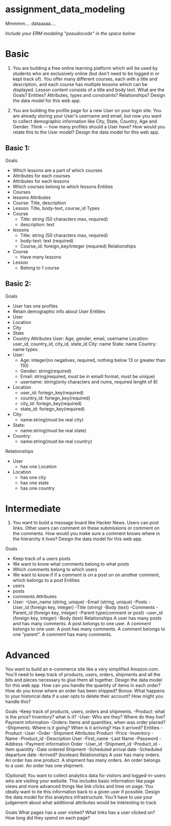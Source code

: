 # assignment_data_modeling
Mmmmm.... dataaaaa....

*Include your ERM modeling "pseudocode" in the space below*

# Basic
1. You are building a free online learning platform which will be used by students who are exclusively online (but don't need to be logged in or kept track of). You offer many different courses, each with a title and description, and each course has multiple lessons which can be displayed. Lesson content consists of a title and body text. What are the Goals? Entities? Attributes, types and constraints? Relationships? Design the data model for this web app.

2. You are building the profile page for a new User on your login site. You are already storing your User's username and email, but now you want to collect demographic information like City, State, Country, Age and Gender. Think -- how many profiles should a User have? How would you relate this to the User model? Design the data model for this web app.

## Basic 1:
Goals
  - Which lessons are a part of which courses
  - Attributes for each courses
  - Attributes for each lessons
  - Which courses belong to which lessons
Entities
  - Courses
  - lessons
Attributes
  - Course: Title, description
  - Lesson: Title, body-text, course_id
Types
  - Course
    - Title: string (50 characters max, required)
    - description: text
  - lessons
    - Title: string (50 characters max, required)
    - body-text: text (required)
    - Course_id: foreign_key/integer (required)
Relationships
  - Course
    - Have many lessons
  - Lesson
    - Belong to 1 course

## Basic 2:
Goals
  - User has one profiles
  - Retain demographic info about User
Entities
  - User
  - Location
  - City
  - State
  - Country
Attributes
  User: Age, gender, email, username
  Location: user_id, country_id, city_id, state_id
  City: name
  State: name
  Country: name
types
  - User:
    - Age: integer(no negatives, required, nothing below 13 or greater than 110)
    - Gender: string(required)
    - Email: string(required, must be in emaill format, must be unique)
    - username: string(only characters and nums, required lenght of 8)
  - Location
    - user_id: foriegn_key(required)
    - country_id: foriegn_key(required)
    - city_id: foriegn_key(required)
    - state_id: foriegn_key(required)
  - City:
    - name:string(must be real city)
  - State:
    - name:string(must be real state)
  - Country:
    - name:string(must be real country)

Relationships
  - User
    - has one Location
  - Location
    - has one city
    - has one state
    - has one country

# Intermediate
1. You want to build a message board like Hacker News. Users can post links. Other users can comment on these submissions or comment on the comments. How would you make sure a comment knows where in the hierarchy it lives? Design the data model for this web app.

Goals
  - Keep track of a users posts
  - We want to know what comments belong to what posts
  - Which comments belong to which users
  - We want to know if if a comment is on a post on on another comment, which belongs to a post
Entities
  - users
  - posts
  - comments
Attributes
  - User: 
    -User_name (string, unique)
    -Email (string, unique)
  -Posts
    -User_id (foreign key, integer)
    -Title (string)
    -Body  (text)
  -Comments
    -Parent_id (foreign key, integer)
    -Parent type(comment or post)
    -user_id (foreign key, integer)
    -Body (text)
Relationships
  A user has many posts and has many comments.
  A post belongs to one user.
  A comment belongs to one user.
  A post has many comments. 
  A comment belongs to one "parent". 
  A comment has many comments. 

# Advanced
You want to build an e-commerce site like a very simplified Amazon.com. You'll need to keep track of products, users, orders, shipments and all the bits and pieces necessary to glue them all together. Design the data model for this web app. How can you handle the quantity of items in each order? How do you know where an order has been shipped? Bonus: What happens to your historical data if a user opts to delete their account? How might you handle this?

Goals
  -Keep track of products, users, orders and shipments.
  -Product: what is the price? Inventory? what is it?
  -User: Who are they? Where do they live? Payment information
  -Orders: Items and quantities, when was order placed? 
  -Shipments: Where is it going? When is it arriving? Has it arrived? 
Entities
  -Product
  -User
  -Order
  -Shipment
Attributes
  Product
    -Price
    -Inventory
    -Name
    -Product_id
    -Description
  User
    -First_name
    -Last Name
    -Password
    -Address
    -Payment information
  Order
    -User_id
    -Shipment_id
    -Product_id
    -Item quanitity
    -Date ordered
  Shipment
    -Scheduled arrival date
    -Scheduled departure date
    -Arrived? (boolean)
Relationships
  A user has many orders.
  An order has one product.
  A shipment has many orders.
  An order belongs to a user. 
  An order has one shipment.

(Optional) You want to collect analytics data for visitors and logged-in-users who are visiting your website. This includes basic information like page views and more advanced things like link clicks and time on page. You ideally want to tie this information back to a given user if possible. Design the data model for this analytics infrastructure. You'll have to use your judgement about what additional attributes would be interesting to track

Goals
What pages has a user visited?
What links has a user clicked on?
How long did they spend on each page?



















